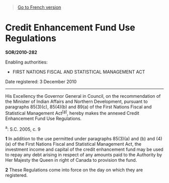 > [Go to French version](/fr/Règlements/Décrets,%20ordonnances%20et%20règlements%20statutaires/2010/282.md)

# Credit Enhancement Fund Use Regulations

**SOR/2010-282**

Enabling authorities: 
- FIRST NATIONS FISCAL AND STATISTICAL MANAGEMENT ACT

Date registered: 3 December 2010

----------

His Excellency the Governor General in Council, on the recommendation of the Minister of Indian Affairs and Northern Development, pursuant to paragraphs 85(3)(c), 85(4)(b) and 89(a) of the First Nations Fiscal and Statistical Management Act<sup><a href='#fn_81000-2-649-E_hq_9873'>[a]</a></sup>, hereby makes the annexed Credit Enhancement Fund Use Regulations.

<a name='fn_81000-2-649-E_hq_9873'><sup>a</sup></a>: S.C. 2005, c. 9<br />



**1** In addition to the use permitted under paragraphs 85(3)(a) and (b) and (4)(a) of the First Nations Fiscal and Statistical Management Act, the investment income and capital of the credit enhancement fund may be used to repay any debt arising in respect of any amounts paid to the Authority by Her Majesty the Queen in right of Canada to provision the fund.



**2** These Regulations come into force on the day on which they are registered.


